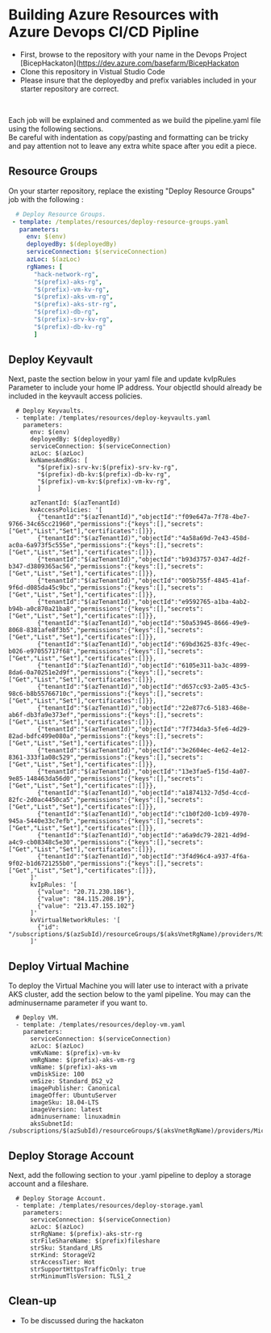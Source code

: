  # Building Azure Resources with Azure Devops CI/CD Pipline
 
- First, browse to the repository with your name in the Devops Project [BicepHackaton](https://dev.azure.com/basefarm/BicepHackaton
- Clone this repository in Vistual Studio Code 
- Please insure that the deployedby and prefix variables included in your starter repository are correct. </br>

</br>

Each job will be explained and commented as we build the pipeline.yaml file using the following sections. </br>
Be careful with indentation as copy/pasting and formatting can be tricky and pay attention not to leave any extra white space after you edit a piece. </br>
 
 ## Resource Groups 
 On your starter repository, replace the existing "Deploy Resource Groups" job with the following : 
 
 ```yaml
   # Deploy Resource Groups.
  - template: /templates/resources/deploy-resource-groups.yaml
    parameters:
      env: $(env)
      deployedBy: $(deployedBy)
      serviceConnection: $(serviceConnection)
      azLoc: $(azLoc)
      rgNames: [
        "hack-network-rg",
        "$(prefix)-aks-rg", 
        "$(prefix)-vm-kv-rg", 
        "$(prefix)-aks-vm-rg", 
        "$(prefix)-aks-str-rg", 
        "$(prefix)-db-rg", 
        "$(prefix)-srv-kv-rg", 
        "$(prefix)-db-kv-rg" 
        ]
 ```
 

## Deploy Keyvault 

Next, paste the section below in your yaml file and update kvIpRules Parameter to include your home IP address. Your objectId should already be included in the keyvault access policies.

```
  # Deploy Keyvaults.
  - template: /templates/resources/deploy-keyvaults.yaml
    parameters:
      env: $(env)
      deployedBy: $(deployedBy)
      serviceConnection: $(serviceConnection)
      azLoc: $(azLoc)
      kvNamesAndRGs: [
        "$(prefix)-srv-kv:$(prefix)-srv-kv-rg",
        "$(prefix)-db-kv:$(prefix)-db-kv-rg",
        "$(prefix)-vm-kv:$(prefix)-vm-kv-rg",
        ]

      azTenantId: $(azTenantId)
      kvAccessPolicies: '[
        {"tenantId":"$(azTenantId)","objectId":"f09e647a-7f78-4be7-9766-34c65cc21960","permissions":{"keys":[],"secrets":["Get","List","Set"],"certificates":[]}},
        {"tenantId":"$(azTenantId)","objectId":"4a58a69d-7e43-458d-ac0a-6a973f5c555e","permissions":{"keys":[],"secrets":["Get","List","Set"],"certificates":[]}},
        {"tenantId":"$(azTenantId)","objectId":"b93d3757-0347-4d2f-b347-d3809365ac56","permissions":{"keys":[],"secrets":["Get","List","Set"],"certificates":[]}},
        {"tenantId":"$(azTenantId)","objectId":"005b755f-4845-41af-9f6d-d085da45c9bc","permissions":{"keys":[],"secrets":["Get","List","Set"],"certificates":[]}},
        {"tenantId":"$(azTenantId)","objectId":"e9592765-a1ba-4ab2-b94b-a0c870a21ba8","permissions":{"keys":[],"secrets":["Get","List","Set"],"certificates":[]}},
        {"tenantId":"$(azTenantId)","objectId":"50a53945-8666-49e9-8068-8381afe8f3b5","permissions":{"keys":[],"secrets":["Get","List","Set"],"certificates":[]}},
        {"tenantId":"$(azTenantId)","objectId":"69bd3625-83fc-49ec-b026-e97055717f68","permissions":{"keys":[],"secrets":["Get","List","Set"],"certificates":[]}},
        {"tenantId":"$(azTenantId)","objectId":"6105e311-ba3c-4899-8da6-0a70251e2d9f","permissions":{"keys":[],"secrets":["Get","List","Set"],"certificates":[]}},
        {"tenantId":"$(azTenantId)","objectId":"d657cc93-2a05-43c5-98c6-b8b55766710c","permissions":{"keys":[],"secrets":["Get","List","Set"],"certificates":[]}},
        {"tenantId":"$(azTenantId)","objectId":"22e877c6-5183-468e-ab6f-db3fa9e373ef","permissions":{"keys":[],"secrets":["Get","List","Set"],"certificates":[]}},
        {"tenantId":"$(azTenantId)","objectId":"7f734da3-5fe6-4d29-82ad-bdfc499e080a","permissions":{"keys":[],"secrets":["Get","List","Set"],"certificates":[]}},
        {"tenantId":"$(azTenantId)","objectId":"3e2604ec-4e62-4e12-8361-333f1a08c529","permissions":{"keys":[],"secrets":["Get","List","Set"],"certificates":[]}},
        {"tenantId":"$(azTenantId)","objectId":"13e3fae5-f15d-4a07-9e85-148463da56d0","permissions":{"keys":[],"secrets":["Get","List","Set"],"certificates":[]}},
        {"tenantId":"$(azTenantId)","objectId":"a1874132-7d5d-4ccd-82fc-2d0ac4450ca5","permissions":{"keys":[],"secrets":["Get","List","Set"],"certificates":[]}},
        {"tenantId":"$(azTenantId)","objectId":"c1b0f2d0-1cb9-4970-945a-5440e33c7efb","permissions":{"keys":[],"secrets":["Get","List","Set"],"certificates":[]}},
        {"tenantId":"$(azTenantId)","objectId":"a6a9dc79-2821-4d9d-a4c9-cb08348c5e30","permissions":{"keys":[],"secrets":["Get","List","Set"],"certificates":[]}},
        {"tenantId":"$(azTenantId)","objectId":"3f4d96c4-a937-4f6a-9f02-b1d6721255b0","permissions":{"keys":[],"secrets":["Get","List","Set"],"certificates":[]}},
      ]'
      kvIpRules: '[
        {"value": "20.71.230.186"},
        {"value": "84.115.208.19"},
        {"value": "213.47.155.102"}
      ]'
      kvVirtualNetworkRules: '[
        {"id": "/subscriptions/$(azSubId)/resourceGroups/$(aksVnetRgName)/providers/Microsoft.Network/virtualNetworks/$(aksVnetName)/subnets/$(aksSubnet)"},
      ]'
```

## Deploy Virtual Machine

To deploy the Virtual Machine you will later use to interact with a private AKS cluster, add the section below to the yaml pipeline. You may can the adminusername parameter if you want to. 

```
  # Deploy VM.
  - template: /templates/resources/deploy-vm.yaml
    parameters:
      serviceConnection: $(serviceConnection)
      azLoc: $(azLoc)
      vmKvName: $(prefix)-vm-kv
      vmRgName: $(prefix)-aks-vm-rg
      vmName: $(prefix)-aks-vm
      vmDiskSize: 100
      vmSize: Standard_DS2_v2
      imagePublisher: Canonical
      imageOffer: UbuntuServer
      imageSku: 18.04-LTS
      imageVersion: latest
      adminusername: linuxadmin
      aksSubnetId: /subscriptions/$(azSubId)/resourceGroups/$(aksVnetRgName)/providers/Microsoft.Network/virtualNetworks/$(aksVnetName)/subnets/$(aksSubnet)
```

## Deploy Storage Account 

Next, add the following section to your .yaml pipeline to deploy a storage account and a fileshare. 

```
  # Deploy Storage Account.
  - template: /templates/resources/deploy-storage.yaml
    parameters:
      serviceConnection: $(serviceConnection)
      azLoc: $(azLoc)
      strRgName: $(prefix)-aks-str-rg
      strFileShareName: $(prefix)fileshare
      strSku: Standard_LRS
      strKind: StorageV2
      strAccessTier: Hot
      strSupportHttpsTrafficOnly: true
      strMinimumTlsVersion: TLS1_2
 ``` 
 
 
 ## Clean-up 
 
 - To be discussed during the hackaton 
